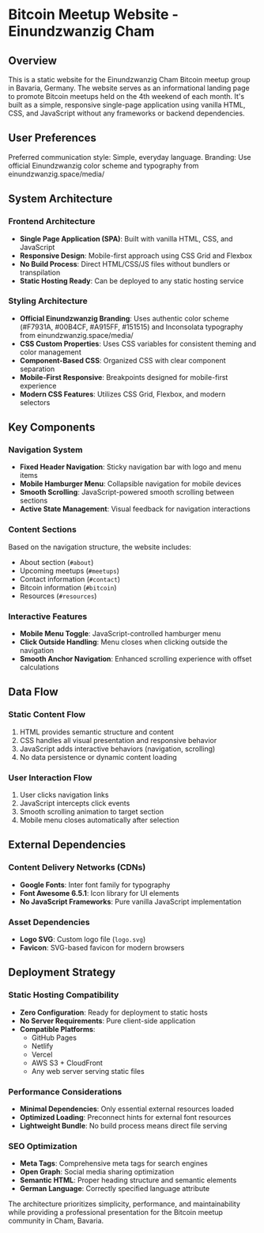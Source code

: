 # Bitcoin Meetup Website - Einundzwanzig Cham

## Overview

This is a static website for the Einundzwanzig Cham Bitcoin meetup group in Bavaria, Germany. The website serves as an informational landing page to promote Bitcoin meetups held on the 4th weekend of each month. It's built as a simple, responsive single-page application using vanilla HTML, CSS, and JavaScript without any frameworks or backend dependencies.

## User Preferences

Preferred communication style: Simple, everyday language.
Branding: Use official Einundzwanzig color scheme and typography from einundzwanzig.space/media/

## System Architecture

### Frontend Architecture
- **Single Page Application (SPA)**: Built with vanilla HTML, CSS, and JavaScript
- **Responsive Design**: Mobile-first approach using CSS Grid and Flexbox
- **No Build Process**: Direct HTML/CSS/JS files without bundlers or transpilation
- **Static Hosting Ready**: Can be deployed to any static hosting service

### Styling Architecture
- **Official Einundzwanzig Branding**: Uses authentic color scheme (#F7931A, #00B4CF, #A915FF, #151515) and Inconsolata typography from einundzwanzig.space/media/
- **CSS Custom Properties**: Uses CSS variables for consistent theming and color management
- **Component-Based CSS**: Organized CSS with clear component separation
- **Mobile-First Responsive**: Breakpoints designed for mobile-first experience
- **Modern CSS Features**: Utilizes CSS Grid, Flexbox, and modern selectors

## Key Components

### Navigation System
- **Fixed Header Navigation**: Sticky navigation bar with logo and menu items
- **Mobile Hamburger Menu**: Collapsible navigation for mobile devices
- **Smooth Scrolling**: JavaScript-powered smooth scrolling between sections
- **Active State Management**: Visual feedback for navigation interactions

### Content Sections
Based on the navigation structure, the website includes:
- About section (`#about`)
- Upcoming meetups (`#meetups`)
- Contact information (`#contact`)
- Bitcoin information (`#bitcoin`)
- Resources (`#resources`)

### Interactive Features
- **Mobile Menu Toggle**: JavaScript-controlled hamburger menu
- **Click Outside Handling**: Menu closes when clicking outside the navigation
- **Smooth Anchor Navigation**: Enhanced scrolling experience with offset calculations

## Data Flow

### Static Content Flow
1. HTML provides semantic structure and content
2. CSS handles all visual presentation and responsive behavior
3. JavaScript adds interactive behaviors (navigation, scrolling)
4. No data persistence or dynamic content loading

### User Interaction Flow
1. User clicks navigation links
2. JavaScript intercepts click events
3. Smooth scrolling animation to target section
4. Mobile menu closes automatically after selection

## External Dependencies

### Content Delivery Networks (CDNs)
- **Google Fonts**: Inter font family for typography
- **Font Awesome 6.5.1**: Icon library for UI elements
- **No JavaScript Frameworks**: Pure vanilla JavaScript implementation

### Asset Dependencies
- **Logo SVG**: Custom logo file (`logo.svg`)
- **Favicon**: SVG-based favicon for modern browsers

## Deployment Strategy

### Static Hosting Compatibility
- **Zero Configuration**: Ready for deployment to static hosts
- **No Server Requirements**: Pure client-side application
- **Compatible Platforms**: 
  - GitHub Pages
  - Netlify
  - Vercel
  - AWS S3 + CloudFront
  - Any web server serving static files

### Performance Considerations
- **Minimal Dependencies**: Only essential external resources loaded
- **Optimized Loading**: Preconnect hints for external font resources
- **Lightweight Bundle**: No build process means direct file serving

### SEO Optimization
- **Meta Tags**: Comprehensive meta tags for search engines
- **Open Graph**: Social media sharing optimization
- **Semantic HTML**: Proper heading structure and semantic elements
- **German Language**: Correctly specified language attribute

The architecture prioritizes simplicity, performance, and maintainability while providing a professional presentation for the Bitcoin meetup community in Cham, Bavaria.